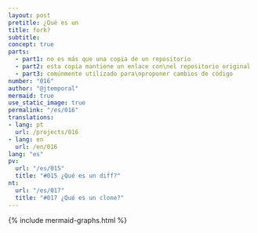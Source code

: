 ```yaml
---
layout: post
pretitle: ¿Qué es un
title: fork?
subtitle:
concept: true
parts:
  - part1: no es más que una copia de un repositorio
  - part2: esta copia mantiene un enlace con\nel repositorio original
  - part3: comúnmente utilizado para\nproponer cambios de código
number: "016"
author: "@jtemporal"
mermaid: true
use_static_image: true
permalink: "/es/016"
translations:
- lang: pt
  url: /projects/016
- lang: en
  url: /en/016
lang: "es"
pv:
  url: "/es/015"
  title: "#015 ¿Qué es un diff?"
nt:
  url: "/es/017"
  title: "#017 ¿Qué es un clone?"
---
```


{% include mermaid-graphs.html %}
